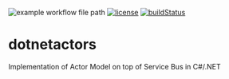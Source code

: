 ![example workflow file path](https://github.com/actions/hello-world/workflows/.github/workflows/main.yml/badge.svg)
[![license](https://img.shields.io/github/license/mashape/apistatus.svg?maxAge=2592000)](https://github.com/ddobric/htmdotnet/blob/master/LICENSE)
[![buildStatus](https://github.com/ddobric/dotnetactors/workflows/dotnet.yml/badge.svg)](https://github.com/ddobric/dotnetactors/actions?query=workflow%3A.NET)


# dotnetactors
Implementation of Actor Model on top of Service Bus in C#/.NET
